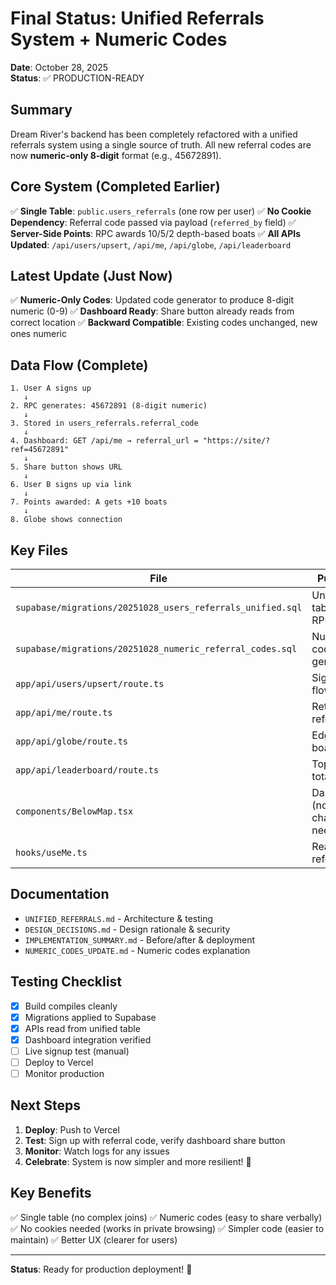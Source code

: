 # Final Status: Unified Referrals System + Numeric Codes

**Date**: October 28, 2025  
**Status**: ✅ PRODUCTION-READY

## Summary

Dream River's backend has been completely refactored with a unified referrals system using a single source of truth. All new referral codes are now **numeric-only 8-digit** format (e.g., 45672891).

## Core System (Completed Earlier)

✅ **Single Table**: `public.users_referrals` (one row per user)
✅ **No Cookie Dependency**: Referral code passed via payload (`referred_by` field)
✅ **Server-Side Points**: RPC awards 10/5/2 depth-based boats
✅ **All APIs Updated**: `/api/users/upsert`, `/api/me`, `/api/globe`, `/api/leaderboard`

## Latest Update (Just Now)

✅ **Numeric-Only Codes**: Updated code generator to produce 8-digit numeric (0-9)
✅ **Dashboard Ready**: Share button already reads from correct location
✅ **Backward Compatible**: Existing codes unchanged, new ones numeric

## Data Flow (Complete)

```
1. User A signs up
   ↓
2. RPC generates: 45672891 (8-digit numeric)
   ↓
3. Stored in users_referrals.referral_code
   ↓
4. Dashboard: GET /api/me → referral_url = "https://site/?ref=45672891"
   ↓
5. Share button shows URL
   ↓
6. User B signs up via link
   ↓
7. Points awarded: A gets +10 boats
   ↓
8. Globe shows connection
```

## Key Files

| File | Purpose | Status |
|------|---------|--------|
| `supabase/migrations/20251028_users_referrals_unified.sql` | Unified table + RPCs | ✅ Applied |
| `supabase/migrations/20251028_numeric_referral_codes.sql` | Numeric code generator | ✅ Applied |
| `app/api/users/upsert/route.ts` | Signup flow | ✅ Updated |
| `app/api/me/route.ts` | Returns referral_url | ✅ Updated |
| `app/api/globe/route.ts` | Edges + boats | ✅ Updated |
| `app/api/leaderboard/route.ts` | Top 5 totals | ✅ Updated |
| `components/BelowMap.tsx` | Dashboard (no changes needed) | ✅ Works |
| `hooks/useMe.ts` | Reads referral_url | ✅ Works |

## Documentation

- `UNIFIED_REFERRALS.md` - Architecture & testing
- `DESIGN_DECISIONS.md` - Design rationale & security
- `IMPLEMENTATION_SUMMARY.md` - Before/after & deployment
- `NUMERIC_CODES_UPDATE.md` - Numeric codes explanation

## Testing Checklist

- [x] Build compiles cleanly
- [x] Migrations applied to Supabase
- [x] APIs read from unified table
- [x] Dashboard integration verified
- [ ] Live signup test (manual)
- [ ] Deploy to Vercel
- [ ] Monitor production

## Next Steps

1. **Deploy**: Push to Vercel
2. **Test**: Sign up with referral code, verify dashboard share button
3. **Monitor**: Watch logs for any issues
4. **Celebrate**: System is now simpler and more resilient! 🎉

## Key Benefits

✅ Single table (no complex joins)
✅ Numeric codes (easy to share verbally)
✅ No cookies needed (works in private browsing)
✅ Simpler code (easier to maintain)
✅ Better UX (clearer for users)

---

**Status**: Ready for production deployment! 🚀
